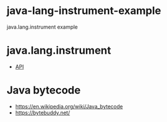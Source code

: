 # java-lang-instrument-example
java.lang.instrument example

# java.lang.instrument
- [API](https://docs.oracle.com/en/java/javase/11/docs/api/java.instrument/java/lang/instrument/package-summary.html)

# Java bytecode

- https://en.wikipedia.org/wiki/Java_bytecode
- https://bytebuddy.net/
